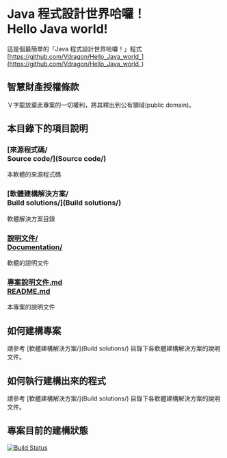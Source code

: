 # Java 程式設計世界哈囉！<br />Hello Java world!
這是個最簡單的「Java 程式設計世界哈囉！」程式  
[https://github.com/Vdragon/Hello_Java_world_](https://github.com/Vdragon/Hello_Java_world_)

## 智慧財產授權條款
Ｖ字龍放棄此專案的一切權利，將其釋出到公有領域(public domain)。

## 本目錄下的項目說明
### [來源程式碼/<br />Source code/](Source code/)
本軟體的來源程式碼

### [軟體建構解決方案/<br />Build solutions/](Build solutions/)
軟體解決方案目錄

### [說明文件/<br>Documentation/](Documentation/)
軟體的說明文件

### [專案說明文件.md<br />README.md](README.md)
本專案的說明文件

## 如何建構專案
請參考 [軟體建構解決方案/](Build solutions/) 目錄下各軟體建構解決方案的說明文件。

## 如何執行建構出來的程式
請參考 [軟體建構解決方案/](Build solutions/) 目錄下各軟體建構解決方案的說明文件。

## 專案目前的建構狀態
[![Build Status](https://travis-ci.org/Vdragon/Hello_Java_world_.svg)](https://travis-ci.org/Vdragon/Hello_Java_world_)
